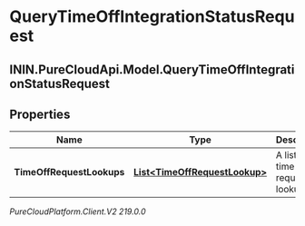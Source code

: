 # QueryTimeOffIntegrationStatusRequest

## ININ.PureCloudApi.Model.QueryTimeOffIntegrationStatusRequest

## Properties

|Name | Type | Description | Notes|
|------------ | ------------- | ------------- | -------------|
| **TimeOffRequestLookups** | [**List&lt;TimeOffRequestLookup&gt;**](TimeOffRequestLookup) | A list of time off request lookups | |



_PureCloudPlatform.Client.V2 219.0.0_
